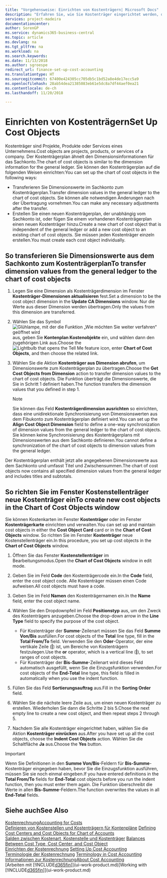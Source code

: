 ```yaml
---
title: "Vorgehensweise: Einrichten von Kostenträgern| Microsoft Docs"
description: "Erfahren Sie, wie Sie Kostenträger eingerichtet werden, die gleich sind wie Dimensionen im Fibuposten."
services: project-madeira
documentationcenter: 
author: SorenGP
ms.service: dynamics365-business-central
ms.topic: article
ms.devlang: na
ms.tgt_pltfrm: na
ms.workload: na
ms.search.keywords: 
ms.date: 11/13/2018
ms.author: sgroespe
redirect_url: finance-set-up-cost-accounting
ms.translationtype: HT
ms.sourcegitcommit: 67400e424305cc705db5c1bd52a8e4de17ecc5a9
ms.openlocfilehash: 28ab54dea21385083eb61e5dc8a7df44aef0ea21
ms.contentlocale: de-ch
ms.lasthandoff: 11/20/2018

---
```

# <a name="set-up-cost-objects"></a><span data-ttu-id="e9242-103">Einrichten von Kostenträgern</span><span class="sxs-lookup"><span data-stu-id="e9242-103">Set Up Cost Objects</span></span>
<span data-ttu-id="e9242-104">Kostenträger sind Projekte, Produkte oder Services eines Unternehmens.</span><span class="sxs-lookup"><span data-stu-id="e9242-104">Cost objects are projects, products, or services of a company.</span></span> <span data-ttu-id="e9242-105">Der Kostenträgerplan ähnelt den Dimensionsinformationen für das Sachkonto.</span><span class="sxs-lookup"><span data-stu-id="e9242-105">The chart of cost objects is similar to the dimension information for the general ledger.</span></span> <span data-ttu-id="e9242-106">Sie können den Kostenträgerplan auf die folgenden Weisen einrichten:</span><span class="sxs-lookup"><span data-stu-id="e9242-106">You can set up the chart of cost objects in the following ways:</span></span>  

* <span data-ttu-id="e9242-107">Transferieren Sie Dimensionswerte im Sachkonto zum Kostenträgerplan.</span><span class="sxs-lookup"><span data-stu-id="e9242-107">Transfer dimension values in the general ledger to the chart of cost objects.</span></span> <span data-ttu-id="e9242-108">Sie können alle notwendigen Änderungen nach der Übertragung vornehmen.</span><span class="sxs-lookup"><span data-stu-id="e9242-108">You can make any necessary adjustments after the transfer.</span></span>  
* <span data-ttu-id="e9242-109">Erstellen Sie einen neuen Kostenträgerplan, der unabhängig vom Sachkonto ist, oder fügen Sie einem vorhandenen Kostenträgerplan einen neuen Kostenträger hinzu.</span><span class="sxs-lookup"><span data-stu-id="e9242-109">Create a new chart of cost object that is independent of the general ledger or add a new cost object to an existing chart of cost objects.</span></span> <span data-ttu-id="e9242-110">Sie müssen jeden Kostenträger einzeln erstellen.</span><span class="sxs-lookup"><span data-stu-id="e9242-110">You must create each cost object individually.</span></span>  

## <a name="to-transfer-dimension-values-from-the-general-ledger-to-the-chart-of-cost-objects"></a><span data-ttu-id="e9242-111">So transferieren Sie Dimensionswerte aus dem Sachkonto zum Kostenträgerplan</span><span class="sxs-lookup"><span data-stu-id="e9242-111">To transfer dimension values from the general ledger to the chart of cost objects</span></span>  
1.  <span data-ttu-id="e9242-112">Legen Sie eine Dimension als Kostenträgerdimension im Fenster **Kostenträger-Dimensionen aktualisieren** fest.</span><span class="sxs-lookup"><span data-stu-id="e9242-112">Set a dimension to be the cost object dimension in the **Update CA Dimensions** window.</span></span> <span data-ttu-id="e9242-113">Nur die Werte aus dieser Dimension werden übertragen.</span><span class="sxs-lookup"><span data-stu-id="e9242-113">Only the values from this dimension are transferred.</span></span>  
2.  <span data-ttu-id="e9242-114">Wählen Sie das Symbol ![Glühlampe, mit der die Funktion „Wie möchten Sie weiter verfahren“ geöffnet wird](media/ui-search/search_small.png "Wie möchten Sie weiter verfahren?") aus, geben Sie **Kontenplan Kostenobjekte** ein, und wählen dann den zugehörigen Link aus.</span><span class="sxs-lookup"><span data-stu-id="e9242-114">Choose the ![Lightbulb that opens the Tell Me feature](media/ui-search/search_small.png "Tell me what you want to do") icon, enter **Chart of Cost Objects**, and then choose the related link.</span></span>  
3.  <span data-ttu-id="e9242-115">Wählen Sie die Aktion **Kostenträger aus Dimension abrufen**, um Dimensionswerte zum Kostenträgerplan zu übertragen.</span><span class="sxs-lookup"><span data-stu-id="e9242-115">Choose the **Get Cost Objects from Dimension** action to transfer dimension values to the chart of cost objects.</span></span> <span data-ttu-id="e9242-116">Die Funktion überträgt die Dimensionswerte, die Sie in Schritt 1 definiert haben.</span><span class="sxs-lookup"><span data-stu-id="e9242-116">The function transfers the dimension values that you defined in step 1.</span></span>  

    > [!NOTE]  
    >  <span data-ttu-id="e9242-117">Sie können das Feld **Kostenträgerdimension ausrichten** so einrichten, dass eine unidirektionale Synchronisierung von Dimensionswerten aus dem Fibukonto zum Kostenträgerplan definiert wird.</span><span class="sxs-lookup"><span data-stu-id="e9242-117">You can set up the **Align Cost Object Dimension**  field to define a one-way synchronization of dimension values from the general ledger to the chart of cost objects.</span></span> <span data-ttu-id="e9242-118">Sie können keine Synchronisierung des Kostenträgerplans mit Dimensionswerten aus dem Sachkonto definieren.</span><span class="sxs-lookup"><span data-stu-id="e9242-118">You cannot define a synchronization of the chart of cost objects to dimension values from the general ledger.</span></span>  

<span data-ttu-id="e9242-119">Der Kostenträgerplan enthält jetzt alle angegebenen Dimensionswerte aus dem Sachkonto und umfasst Titel und Zwischensummen.</span><span class="sxs-lookup"><span data-stu-id="e9242-119">The chart of cost objects now contains all specified dimension values from the general ledger and includes titles and subtotals.</span></span>  

## <a name="to-create-new-cost-objects-in-the-chart-of-cost-objects-window"></a><span data-ttu-id="e9242-120">So richten Sie im Fenster Kostenstellenträger neue Kostenträger ein</span><span class="sxs-lookup"><span data-stu-id="e9242-120">To create new cost objects in the Chart of Cost Objects window</span></span>  
<span data-ttu-id="e9242-121">Sie können Kostenkarten im Fenster **Kostenträger** oder im Fenster **Kostenträgerkarte** einrichten und verwalten.</span><span class="sxs-lookup"><span data-stu-id="e9242-121">You can set up and maintain cost objects in either the **Cost Object Card** card or in the **Chart of Cost Objects** window.</span></span> <span data-ttu-id="e9242-122">So richten Sie im Fenster **Kostenträger** neue Kostenstellenträger ein.</span><span class="sxs-lookup"><span data-stu-id="e9242-122">In this procedure, you set up cost objects in the **Chart of Cost Objects** window.</span></span>  

1.  <span data-ttu-id="e9242-123">Öffnen Sie das Fenster **Kostenstellenträger** im Bearbeitungsmodus.</span><span class="sxs-lookup"><span data-stu-id="e9242-123">Open the **Chart of Cost Objects** window in edit mode.</span></span>  
2.  <span data-ttu-id="e9242-124">Geben Sie im Feld **Code** den Kostenträgercode ein.</span><span class="sxs-lookup"><span data-stu-id="e9242-124">In the **Code** field, enter the cost object code.</span></span> <span data-ttu-id="e9242-125">Alle Kostenträger müssen einen Code aufweisen.</span><span class="sxs-lookup"><span data-stu-id="e9242-125">All cost objects must have a code.</span></span>  
3.  <span data-ttu-id="e9242-126">Geben Sie im Feld **Namen** den Kostenträgernamen ein.</span><span class="sxs-lookup"><span data-stu-id="e9242-126">In the **Name** field, enter the cost object name.</span></span>  
4.  <span data-ttu-id="e9242-127">Wählen Sie den Dropdownpfeil im Feld **Positionstyp** aus, um den Zweck des Kostenträgers anzugeben.</span><span class="sxs-lookup"><span data-stu-id="e9242-127">Choose the drop-down arrow in the **Line Type** field to specify the purpose of the cost object.</span></span>  

    * <span data-ttu-id="e9242-128">Für Kostenträger der **Summe**-Zeilenart müssen Sie das Feld **Summe Von/Bis** ausfüllen.</span><span class="sxs-lookup"><span data-stu-id="e9242-128">For cost objects of the **Total** line type, fill in the **Total From/To** field.</span></span> <span data-ttu-id="e9242-129">Verwenden Sie den **Oder**-Operator, der eine vertikale Zeile (**&#124;**) ist, um Bereiche von Kostenträgern festzulegen.</span><span class="sxs-lookup"><span data-stu-id="e9242-129">Use the **or** operator, which is a vertical line (**&#124;**), to set ranges of cost objects.</span></span>  
    * <span data-ttu-id="e9242-130">Für Kostenträger der **Bis-Summe**-Zeilenart wird dieses Feld automatisch ausgefüllt, wenn Sie die Einzugsfunktion verwenden.</span><span class="sxs-lookup"><span data-stu-id="e9242-130">For cost objects of the **End-Total** line type, this field is filled in automatically when you use  the indent function.</span></span>  
5.  <span data-ttu-id="e9242-131">Füllen Sie das Feld **Sortierungsauftrag** aus.</span><span class="sxs-lookup"><span data-stu-id="e9242-131">Fill in the **Sorting Order** field.</span></span>  
6.  <span data-ttu-id="e9242-132">Wählen Sie die nächste leere Zeile aus, um einen neuen Kostenträger zu erstellen. Wiederholen Sie dann die Schritte 2 bis 5.</span><span class="sxs-lookup"><span data-stu-id="e9242-132">Chose the next empty line to create a new cost object, and then repeat steps 2 through 5.</span></span>  
7.  <span data-ttu-id="e9242-133">Nachdem Sie alle Kostenträger eingerichtet haben, wählen Sie die Aktion **Kostenträger einrücken** aus.</span><span class="sxs-lookup"><span data-stu-id="e9242-133">After you have set up all the cost objects, choose the **Indent Cost Objects** action.</span></span> <span data-ttu-id="e9242-134">Wählen Sie die Schaltfläche **Ja** aus.</span><span class="sxs-lookup"><span data-stu-id="e9242-134">Choose the **Yes** button.</span></span>  

> [!IMPORTANT]  
>  <span data-ttu-id="e9242-135">Wenn Sie Definitionen in den **Summe Von/Bis**-Feldern für **Bis-Summe**-Kostenträger eingegeben haben, bevor Sie die Einzugsfunktion ausführen, müssen Sie sie noch einmal eingeben.</span><span class="sxs-lookup"><span data-stu-id="e9242-135">If you have entered definitions in the **Total From/To** fields for **End-Total** cost objects before you run the indent function, then you must enter them again.</span></span> <span data-ttu-id="e9242-136">Die Funktion überschreibt die Werte in allen **Bis-Summe**-Feldern.</span><span class="sxs-lookup"><span data-stu-id="e9242-136">The function overwrites the values in all **End-Total** fields.</span></span>  

## <a name="see-also"></a><span data-ttu-id="e9242-137">Siehe auch</span><span class="sxs-lookup"><span data-stu-id="e9242-137">See Also</span></span>  
[<span data-ttu-id="e9242-138">Kostenrechnung</span><span class="sxs-lookup"><span data-stu-id="e9242-138">Accounting for Costs</span></span>](finance-manage-cost-accounting.md)  
<span data-ttu-id="e9242-139">[Definieren von Kostenstellen und Kostenträgern für Kontenpläne](finance-defining-cost-centers-and-cost-objects-for-chart-of-accounts.md) </span><span class="sxs-lookup"><span data-stu-id="e9242-139">[Defining Cost Centers and Cost Objects for Chart of Accounts](finance-defining-cost-centers-and-cost-objects-for-chart-of-accounts.md) </span></span>  
<span data-ttu-id="e9242-140">[Salden zwischen Kostenart, Kostenstelle und Kostenträger](finance-balances-between-cost-type-cost-center-and-cost-object.md) </span><span class="sxs-lookup"><span data-stu-id="e9242-140">[Balances Between Cost Type, Cost Center, and Cost Object](finance-balances-between-cost-type-cost-center-and-cost-object.md) </span></span>  
<span data-ttu-id="e9242-141">[Einrichten der Kostenrechnung](finance-set-up-cost-accounting.md) </span><span class="sxs-lookup"><span data-stu-id="e9242-141">[Setting Up Cost Accounting](finance-set-up-cost-accounting.md) </span></span>  
<span data-ttu-id="e9242-142">[Terminologie der Kostenrechnung](finance-terminology-in-cost-accounting.md) </span><span class="sxs-lookup"><span data-stu-id="e9242-142">[Terminology in Cost Accounting](finance-terminology-in-cost-accounting.md) </span></span>  
[<span data-ttu-id="e9242-143">Informationen zur Kostenrechnung</span><span class="sxs-lookup"><span data-stu-id="e9242-143">About Cost Accounting</span></span>](finance-about-cost-accounting.md)  
<span data-ttu-id="e9242-144">[Arbeiten mit [!INCLUDE[d365fin](includes/d365fin_md.md)]](ui-work-product.md)</span><span class="sxs-lookup"><span data-stu-id="e9242-144">[Working with [!INCLUDE[d365fin](includes/d365fin_md.md)]](ui-work-product.md)</span></span>

